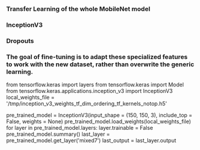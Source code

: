 ### Transfer Learning of the whole MobileNet model
### InceptionV3
### Dropouts
### The goal of fine-tuning is to adapt these specialized features to work with the new dataset, rather than overwrite the generic learning.
 
from tensorflow.keras import layers
from tensorflow.keras import Model
from tensorflow.keras.applications.inception_v3 import InceptionV3
local_weights_file = '/tmp/inception_v3_weights_tf_dim_ordering_tf_kernels_notop.h5'

pre_trained_model = InceptionV3(input_shape = (150, 150, 3), 
                                include_top = False, 
                                weights = None)
pre_trained_model.load_weights(local_weights_file)
for layer in pre_trained_model.layers:
  layer.trainable = False
pre_trained_model.summary()
last_layer = pre_trained_model.get_layer('mixed7')
last_output = last_layer.output
